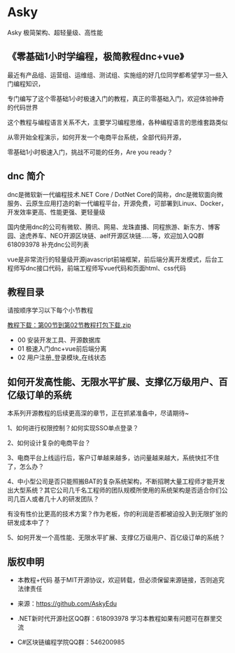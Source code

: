 # Asky
Asky 极简架构、超轻量级、高性能

##  《零基础1小时学编程，极简教程dnc+vue》

最近有产品组、运营组、运维组、测试组、实施组的好几位同学都希望学习一些入门编程知识，

专门编写了这个零基础1小时极速入门的教程，真正的零基础入门，欢迎体验神奇的代码世界

这个教程与编程语言关系不大，主要学习编程思维，各种编程语言的思维套路类似

从零开始全程演示，如何开发一个电商平台系统，全部代码开源，

零基础1小时极速入门，挑战不可能的任务，Are you ready？

##  dnc 简介

dnc是微软新一代编程技术.NET Core / DotNet Core的简称，dnc是微软面向微服务、云原生应用打造的新一代编程平台，开源免费，可部署到Linux、Docker，开发效率更高、性能更强、更轻量级

国内使用dnc的公司有微软、腾讯、网易、龙珠直播、同程旅游、新东方、博客园、途虎养车、NEO开源区块链、aelf开源区块链……等，欢迎加入QQ群 618093978 补充dnc公司列表

vue是非常流行的轻量级开源javascript前端框架，前后端分离开发模式，后台工程师写dnc接口代码，前端工程师写vue代码和页面html、css代码

##  教程目录

请按顺序学习以下每个小节教程

[教程下载：第00节到第02节教程打包下载.zip](https://github.com/AskyEdu/Asky/raw/master/01_doc/Asky%E9%9B%B6%E5%9F%BA%E7%A1%801%E5%B0%8F%E6%97%B6%E5%AD%A6%E7%BC%96%E7%A8%8B_%E7%AC%AC00%E5%88%B002%E8%8A%82%E6%89%93%E5%8C%85%E4%B8%8B%E8%BD%BD.zip) 

* 00 安装开发工具、开源数据库
* 01 极速入门dnc+vue前后端分离
* 02 用户注册_登录模块_在线状态

##  如何开发高性能、无限水平扩展、支撑亿万级用户、百亿级订单的系统

本系列开源教程的后续更高深的章节，正在抓紧准备中，尽请期待~

1、如何进行权限控制？如何实现SSO单点登录？

2、如何设计复杂的电商平台？

3、电商平台上线运行后，客户订单越来越多，访问量越来越大，系统快扛不住了，怎么办？

4、中小型公司是否只能照搬BAT的复杂系统架构，不断招聘大量工程师才能开发出大型系统？其它公司几千名工程师的团队规模所使用的系统架构是否适合你们公司几百人或者几十人的研发团队？

有没有性价比更高的技术方案？作为老板，你的利润是否都被迫投入到无限扩张的研发成本中了？

5、如何开发一个高性能、无限水平扩展、支撑亿万级用户、百亿级订单的系统？


##  版权申明

* 本教程+代码 基于MIT开源协议，欢迎转载，但必须保留来源链接，否则追究法律责任

* 来源：https://github.com/AskyEdu

* .NET新时代开源社区QQ群：618093978  学习本教程如果有问题可在群里交流

* C#区块链编程学院QQ群：546200985

